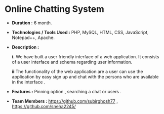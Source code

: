 # Online Chatting System

- __Duration :__ 6 month.

- __Technologies / Tools Used :__ PHP, MySQL, HTML, CSS, JavaScript, Notepad++, Apache.

- __Description :__

    __i.__ We have built a user friendly interface of a web application. It consists of a user interface and schema regarding user information.

    __ii__ The functionality of the web application are a user can use the application by easy sign up and chat with the persons who are available in the interface .

- __Features :__ Pinning option , searching a chat or users .

- __Team Members :__ https://github.com/subirghosh77 , https://github.com/sneha2245/ 
